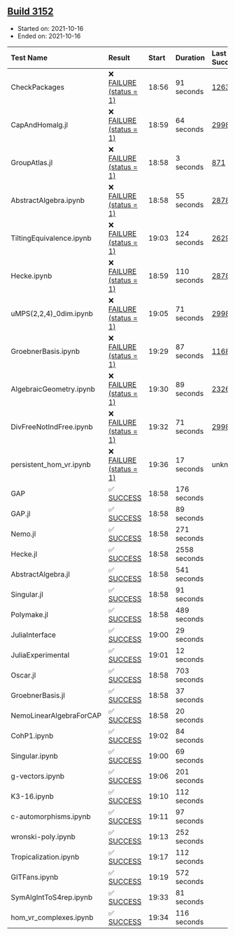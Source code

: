## [Build 3152](https://oscarci.mathematik.uni-kl.de/job/oscar-stable/3152/)

* Started on: 2021-10-16
* Ended on: 2021-10-16

| Test Name    | Result | Start | Duration | Last Success | First Failure |
|:-------------|:-------|:------|:---------|:-------------|:--------------|
| CheckPackages | ❌ [FAILURE (status = 1)](https://oscarci.mathematik.uni-kl.de/job/oscar-stable/3152/artifact/logs/build-3152/CheckPackages.log) | 18:56 | 91 seconds | [1263](https://oscarci.mathematik.uni-kl.de/job/oscar-stable/1263/) | [1264](https://oscarci.mathematik.uni-kl.de/job/oscar-stable/1264/) |
| CapAndHomalg.jl | ❌ [FAILURE (status = 1)](https://oscarci.mathematik.uni-kl.de/job/oscar-stable/3152/artifact/logs/build-3152/CapAndHomalg.jl.log) | 18:59 | 64 seconds | [2998](https://oscarci.mathematik.uni-kl.de/job/oscar-stable/2998/) | [2999](https://oscarci.mathematik.uni-kl.de/job/oscar-stable/2999/) |
| GroupAtlas.jl | ❌ [FAILURE (status = 1)](https://oscarci.mathematik.uni-kl.de/job/oscar-stable/3152/artifact/logs/build-3152/GroupAtlas.jl.log) | 18:58 | 3 seconds | [871](https://oscarci.mathematik.uni-kl.de/job/oscar-stable/871/) | [872](https://oscarci.mathematik.uni-kl.de/job/oscar-stable/872/) |
| AbstractAlgebra.ipynb | ❌ [FAILURE (status = 1)](https://oscarci.mathematik.uni-kl.de/job/oscar-stable/3152/artifact/logs/build-3152/AbstractAlgebra.ipynb.log) | 18:58 | 55 seconds | [2878](https://oscarci.mathematik.uni-kl.de/job/oscar-stable/2878/) | [2879](https://oscarci.mathematik.uni-kl.de/job/oscar-stable/2879/) |
| TiltingEquivalence.ipynb | ❌ [FAILURE (status = 1)](https://oscarci.mathematik.uni-kl.de/job/oscar-stable/3152/artifact/logs/build-3152/TiltingEquivalence.ipynb.log) | 19:03 | 124 seconds | [2629](https://oscarci.mathematik.uni-kl.de/job/oscar-stable/2629/) | [2630](https://oscarci.mathematik.uni-kl.de/job/oscar-stable/2630/) |
| Hecke.ipynb | ❌ [FAILURE (status = 1)](https://oscarci.mathematik.uni-kl.de/job/oscar-stable/3152/artifact/logs/build-3152/Hecke.ipynb.log) | 18:59 | 110 seconds | [2878](https://oscarci.mathematik.uni-kl.de/job/oscar-stable/2878/) | [2879](https://oscarci.mathematik.uni-kl.de/job/oscar-stable/2879/) |
| uMPS(2,2,4)_0dim.ipynb | ❌ [FAILURE (status = 1)](https://oscarci.mathematik.uni-kl.de/job/oscar-stable/3152/artifact/logs/build-3152/uMPS-2-2-4-_0dim.ipynb.log) | 19:05 | 71 seconds | [2998](https://oscarci.mathematik.uni-kl.de/job/oscar-stable/2998/) | [2999](https://oscarci.mathematik.uni-kl.de/job/oscar-stable/2999/) |
| GroebnerBasis.ipynb | ❌ [FAILURE (status = 1)](https://oscarci.mathematik.uni-kl.de/job/oscar-stable/3152/artifact/logs/build-3152/GroebnerBasis.ipynb.log) | 19:29 | 87 seconds | [1168](https://oscarci.mathematik.uni-kl.de/job/oscar-stable/1168/) | [1169](https://oscarci.mathematik.uni-kl.de/job/oscar-stable/1169/) |
| AlgebraicGeometry.ipynb | ❌ [FAILURE (status = 1)](https://oscarci.mathematik.uni-kl.de/job/oscar-stable/3152/artifact/logs/build-3152/AlgebraicGeometry.ipynb.log) | 19:30 | 89 seconds | [2326](https://oscarci.mathematik.uni-kl.de/job/oscar-stable/2326/) | [2327](https://oscarci.mathematik.uni-kl.de/job/oscar-stable/2327/) |
| DivFreeNotIndFree.ipynb | ❌ [FAILURE (status = 1)](https://oscarci.mathematik.uni-kl.de/job/oscar-stable/3152/artifact/logs/build-3152/DivFreeNotIndFree.ipynb.log) | 19:32 | 71 seconds | [2998](https://oscarci.mathematik.uni-kl.de/job/oscar-stable/2998/) | [2999](https://oscarci.mathematik.uni-kl.de/job/oscar-stable/2999/) |
| persistent_hom_vr.ipynb | ❌ [FAILURE (status = 1)](https://oscarci.mathematik.uni-kl.de/job/oscar-stable/3152/artifact/logs/build-3152/persistent_hom_vr.ipynb.log) | 19:36 | 17 seconds | unknown | unknown |
| GAP | ✅ [SUCCESS](https://oscarci.mathematik.uni-kl.de/job/oscar-stable/3152/artifact/logs/build-3152/GAP.log) | 18:58 | 176 seconds |  |  |
| GAP.jl | ✅ [SUCCESS](https://oscarci.mathematik.uni-kl.de/job/oscar-stable/3152/artifact/logs/build-3152/GAP.jl.log) | 18:58 | 89 seconds |  |  |
| Nemo.jl | ✅ [SUCCESS](https://oscarci.mathematik.uni-kl.de/job/oscar-stable/3152/artifact/logs/build-3152/Nemo.jl.log) | 18:58 | 271 seconds |  |  |
| Hecke.jl | ✅ [SUCCESS](https://oscarci.mathematik.uni-kl.de/job/oscar-stable/3152/artifact/logs/build-3152/Hecke.jl.log) | 18:58 | 2558 seconds |  |  |
| AbstractAlgebra.jl | ✅ [SUCCESS](https://oscarci.mathematik.uni-kl.de/job/oscar-stable/3152/artifact/logs/build-3152/AbstractAlgebra.jl.log) | 18:58 | 541 seconds |  |  |
| Singular.jl | ✅ [SUCCESS](https://oscarci.mathematik.uni-kl.de/job/oscar-stable/3152/artifact/logs/build-3152/Singular.jl.log) | 18:58 | 91 seconds |  |  |
| Polymake.jl | ✅ [SUCCESS](https://oscarci.mathematik.uni-kl.de/job/oscar-stable/3152/artifact/logs/build-3152/Polymake.jl.log) | 18:58 | 489 seconds |  |  |
| JuliaInterface | ✅ [SUCCESS](https://oscarci.mathematik.uni-kl.de/job/oscar-stable/3152/artifact/logs/build-3152/JuliaInterface.log) | 19:00 | 29 seconds |  |  |
| JuliaExperimental | ✅ [SUCCESS](https://oscarci.mathematik.uni-kl.de/job/oscar-stable/3152/artifact/logs/build-3152/JuliaExperimental.log) | 19:01 | 12 seconds |  |  |
| Oscar.jl | ✅ [SUCCESS](https://oscarci.mathematik.uni-kl.de/job/oscar-stable/3152/artifact/logs/build-3152/Oscar.jl.log) | 18:58 | 703 seconds |  |  |
| GroebnerBasis.jl | ✅ [SUCCESS](https://oscarci.mathematik.uni-kl.de/job/oscar-stable/3152/artifact/logs/build-3152/GroebnerBasis.jl.log) | 18:58 | 37 seconds |  |  |
| NemoLinearAlgebraForCAP | ✅ [SUCCESS](https://oscarci.mathematik.uni-kl.de/job/oscar-stable/3152/artifact/logs/build-3152/NemoLinearAlgebraForCAP.log) | 18:58 | 20 seconds |  |  |
| CohP1.ipynb | ✅ [SUCCESS](https://oscarci.mathematik.uni-kl.de/job/oscar-stable/3152/artifact/logs/build-3152/CohP1.ipynb.log) | 19:02 | 84 seconds |  |  |
| Singular.ipynb | ✅ [SUCCESS](https://oscarci.mathematik.uni-kl.de/job/oscar-stable/3152/artifact/logs/build-3152/Singular.ipynb.log) | 19:00 | 69 seconds |  |  |
| g-vectors.ipynb | ✅ [SUCCESS](https://oscarci.mathematik.uni-kl.de/job/oscar-stable/3152/artifact/logs/build-3152/g-vectors.ipynb.log) | 19:06 | 201 seconds |  |  |
| K3-16.ipynb | ✅ [SUCCESS](https://oscarci.mathematik.uni-kl.de/job/oscar-stable/3152/artifact/logs/build-3152/K3-16.ipynb.log) | 19:10 | 112 seconds |  |  |
| c-automorphisms.ipynb | ✅ [SUCCESS](https://oscarci.mathematik.uni-kl.de/job/oscar-stable/3152/artifact/logs/build-3152/c-automorphisms.ipynb.log) | 19:11 | 97 seconds |  |  |
| wronski-poly.ipynb | ✅ [SUCCESS](https://oscarci.mathematik.uni-kl.de/job/oscar-stable/3152/artifact/logs/build-3152/wronski-poly.ipynb.log) | 19:13 | 252 seconds |  |  |
| Tropicalization.ipynb | ✅ [SUCCESS](https://oscarci.mathematik.uni-kl.de/job/oscar-stable/3152/artifact/logs/build-3152/Tropicalization.ipynb.log) | 19:17 | 112 seconds |  |  |
| GITFans.ipynb | ✅ [SUCCESS](https://oscarci.mathematik.uni-kl.de/job/oscar-stable/3152/artifact/logs/build-3152/GITFans.ipynb.log) | 19:19 | 572 seconds |  |  |
| SymAlgIntToS4rep.ipynb | ✅ [SUCCESS](https://oscarci.mathematik.uni-kl.de/job/oscar-stable/3152/artifact/logs/build-3152/SymAlgIntToS4rep.ipynb.log) | 19:33 | 81 seconds |  |  |
| hom_vr_complexes.ipynb | ✅ [SUCCESS](https://oscarci.mathematik.uni-kl.de/job/oscar-stable/3152/artifact/logs/build-3152/hom_vr_complexes.ipynb.log) | 19:34 | 116 seconds |  |  |
